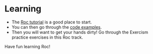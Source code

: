 # Learning

- The [Roc tutorial](https://www.roc-lang.org/tutorial) is a good place to start.
- You can then go through the [code examples](https://www.roc-lang.org/examples).
- Then you will want to get your hands dirty! Go through the Exercism practice exercises in this Roc track.

Have fun learning Roc!
